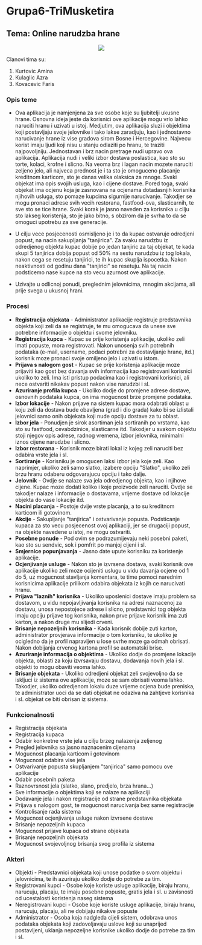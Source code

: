 # Grupa6-TriMusketira
## Tema: Online narudzba hrane

<p align="center">
  <img src ="https://user-images.githubusercontent.com/37142772/37622025-e2657652-2bc0-11e8-891f-d240677f48ec.jpg"/>
</p>

Clanovi tima su:
1. Kurtovic Amina
2. Kulaglic Azra
3. Kovacevic Faris
### Opis teme

- Ova aplikacija je namjenjena za sve osobe koje su ljubitelji ukusne hrane. Osnovna ideja jeste da korisnici ove aplikacije
mogu vrlo lahko naruciti hranu i uzivati u istoj. Medjutim, ova aplikacija sluzi i objektima koji postavljaju svoje jelovnike i tako 
lakse zaradjuju, kao i jednostavno narucivanje hrane iz vise gradova sirom Bosne i Hercegovine. Najvecu korist imaju ljudi koji nisu u stanju odlaziti po hranu, te traziti najpovoljniju. Jednostavan i brz nacin pretrage nudi upravo ova aplikacija.  Aplikacija nudi i veliki izbor dostava poslastica, kao sto su torte, kolaci, krofne i slicno. Na veoma brz i lagan nacin mozete naruciti zeljeno jelo, ali najveca prednost je i ta sto je omoguceno placanje kreditnom karticom, sto je danas velika olaksica za mnoge. Svaki objekat ima opis svojih usluga, kao i cijene dostave. Pored toga, svaki objekat ima ocjenu koja je zasnovana na ocjenama dotadasnjih korisnika njihovih usluga, sto pomaze kupcima sigurnije narucivanje. Takodjer se mogu pronaci adrese svih vecih restorana, fastfood-ova, slasticarnih, te sve sto se tice hrane. Svaki korak je jasno naveden za korisnika u cilju sto lakseg koristenja, sto je jako bitno, s obzirom da je svrha to da se omoguci upotrebu za sve generacije. 

- U cilju vece posjecenosti osmisljeno je i to da kupac ostvaruje odredjeni popust, na nacin sakupljanja "tanjirica". Za svaku narudzbu iz odredjenog objekta kupac dobije po jedan tanjiric za taj objekat, te kada skupi 5 tanjirica dobija popust od 50% na sestu narudzbu iz tog lokala, nakon cega se resetuju tanjirici, te ih kupac skuplja ispocetka. Nakon neaktivnosti od godinu dana "tanjirici" se resetuju. Na taj nacin podsticemo nase kupce na sto vecu azurnost ove aplikacije.

- Uzivajte u odlicnoj ponudi, preglednim jelovnicima, mnogim akcijama, ali prije svega u ukusnoj hrani. 

### Procesi

- **Registracija objekata** - Administrator aplikacije registruje predstavnika objekta koji zeli da se registruje, te mu omogucava da unese sve potrebne informacije o objektu i svome jelovniku.
- **Registracija kupca** - Kupac se prije koristenja aplikacije, ukoliko zeli imati popuste, mora registrovati. Nakon unosenja svih potrebnih podataka (e-mail, username, podaci potrebni za dostavljanje hrane, itd.) korisnik moze pronaci svoje omiljeno jelo i uzivati u istom.
-  **Prijava s nalogom gost** - Kupac se prije koristenja aplikacije moze prijaviti kao gost bez davanja svih informacija kao registrovani korisnici ukoliko to zeli. Ima isti pristup podacima kao i registrovani korisnici, ali nece ostvariti nikakav popust nakon vise narudzbi i sl.
-  **Azuriranje profila kupca** - Ukoliko dodje do promjene adrese dostave, osnovnih podataka kupca, on ima mogucnost brze promjene podataka.
- **Izbor lokacije** - Nakon prijave na sistem kupac mora odabrati oblast u koju zeli da dostava bude obavljena (grad i dio grada) kako bi se izlistali jelovnici samo onih objekata koji nude opciju dostave za tu oblast.
- **Izbor jela** - Ponudjen je sirok asortiman jela sortiranih po vrstama, kao sto su fastfood, cevabdzinice, slasticarne itd. Takodjer u svakom objektu stoji njegov opis adrese, radnog vremena, izbor jelovnika, minimalni iznos cijene narudzbe i slicno. 
- **Izbor restorana** - Korisnik moze birati lokal iz kojeg zeli naruciti bez odabira vrste jela i sl. 
- **Sortiranje** - Korisniku je omogucen laksi izbor jela koje zeli. Kao naprimjer, ukoliko zeli samo slatko, izabere opciju "Slatko", ukoliko zeli brzu hranu odaberu odgovarajucu opciju i tako dalje.
- **Jelovnik** - Ovdje se nalaze sva jela odredjenog objekta, kao i njihove cijene. Kupac moze dodati koliko i koje proizvode zeli naruciti. Ovdje se takodjer nalaze i informacije o dostavama, vrijeme dostave od lokacije objekta do vase lokacije itd.
- **Nacini placanja** - Postoje dvije vrste placanja, a to su kreditnom karticom ili gotovinom.
- **Akcije** - Sakupljanje "tanjirica" i ostvarivanje popusta. Podsticanje kupaca za sto vecu posjecenost ovoj aplikaciji, jer se drugaciji popust, na objekte navedene u istoj, ne mogu ostvariti.
- **Posebne ponude** - Pod ovim se podrazumijevaju neki posebni paketi, kao sto su sendvic, sok i pomfrit po manjoj cijeni i sl.
- **Smjernice popunjavanja** - Jasno date upute korisniku za koristenje aplikacije.
- **Ocjenjivanje usluge** - Nakon sto je izvrsena dostava, svaki korisnik ove aplikacije ukoliko zeli moze ocijeniti uslugu u vidu davanja ocjene od 1 do 5, uz mogucnost stavljanja komentara, te time pomoci narednim korisnicima aplikacije prilikom odabira objekata iz kojih ce narucivati hranu.
- **Prijava "laznih" korisnika** - Ukoliko uposlenici dostave imaju problem sa dostavom, u vidu nepojavljivanja korisnika na adresi naznacenoj za dostavu, unosa nepostojece adrese i slicno, predstavnici tog objekta imaju opciju prijave tog korisnika, nakon prve prijave korisnik ima zuti karton, a nakon druge mu slijedi crveni.
- **Brisanje nepozeljnih korisnika** - Kada korisnik dobije zuti karton, administrator provjerava informacije o tom korisniku, te ukoliko je ocigledno da je profil napravljen u lose svrhe moze ga odmah obrisati. Nakon dobijanja crvenog kartona profil se automatski brise.
- **Azuriranje informacija o objektima** - Ukoliko dodje do promjene lokacije objekta, oblasti za koju izvrsavaju dostavu, dodavanja novih jela i sl. objekti to mogu obaviti veoma lahko.
- **Brisanje objekata** - Ukoliko odredjeni objekat zeli svojevoljno da se iskljuci iz sistema ove aplikacije, moze se sam obrisati veoma lahko. Takodjer, ukoliko odredjenom lokalu duze vrijeme ocjena bude preniska, te administrator uoci da se dati objekat ne odaziva na zahtjeve korisnika i sl. objekat ce biti obrisan iz sistema.


### Funkcionalnosti

- Registracija objekata
- Registracija kupaca
- Odabir konkretne vrste jela u cilju brzeg nalazenja zeljenog
- Pregled jelovnika sa jasno naznacenim cijenama
- Mogucnost placanja karticom i gotovinom
- Mogucnost odabira vise jela
- Ostvarivanje popusta skupljanjem "tanjirica" samo pomocu ove aplikacije
- Odabir posebnih paketa
- Raznovrsnost jela (slatko, slano, predjelo, brza hrana...)
- Sve informacije o objektima koji se nalaze na aplikaciji
- Dodavanje jela i nakon registracije od strane predstavnika objekata
- Prijava s nalogom gost, te mogucnost narucivanja bez same registracije
- Kontrolisanje rada sistema
- Mogucnost ocjenjivanja usluge nakon izvrsene dostave
- Brisanje nepozeljnih kupaca
- Mogucnost prijave kupaca od strane objekata
- Brisanje nepozeljnih objekata
- Mogucnost svojevoljnog brisanja svog profila iz sistema


### Akteri

- Objekti - Predstavnici objekata koji unose podatke o svom objektu i jelovnicima, te ih azuriraju ukoliko dodje do potrebe za tim.
- Registrovani kupci - Osobe koje koriste usluge aplikacije, biraju hranu, narucuju, placaju, te imaju posebne popuste, gratis jela i sl. u zavisnosti od ucestalosti koristenja naseg sistema
- Neregistrovani kupci - Osobe koje koriste usluge aplikacije, biraju hranu, narucuju, placaju, ali ne dobijaju nikakve popuste
- Administrator - Osoba koja nadgleda cijeli sistem, odobrava unos podataka objekata koji zadovoljavaju uslove koji su unaprijed postavljeni,  uklanja nepozeljne korisnike ukoliko dodje do potrebe za tim i sl.






